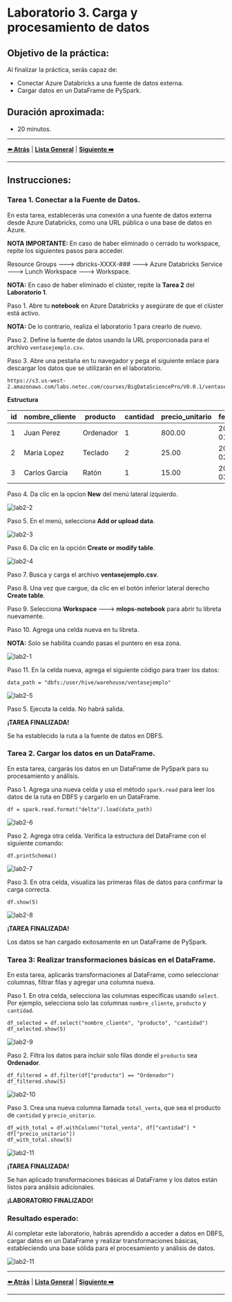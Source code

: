 # Laboratorio 3. Carga y procesamiento de datos

## Objetivo de la práctica:

Al finalizar la práctica, serás capaz de:

- Conectar Azure Databricks a una fuente de datos externa.
- Cargar datos en un DataFrame de PySpark.

## Duración aproximada:
- 20 minutos.

---

**[⬅️ Atrás](../Capítulo1/lab1.md)** | **[Lista General](../README.md)** | **[Siguiente ➡️](../Capítulo3/lab3.md)**

---

## Instrucciones:

### Tarea 1. Conectar a la Fuente de Datos.

En esta tarea, establecerás una conexión a una fuente de datos externa desde Azure Databricks, como una URL pública o una base de datos en Azure.

**NOTA IMPORTANTE:** En caso de haber eliminado o cerrado tu workspace, repite los siguientes pasos para acceder.

Resource Groups ---> dbricks-XXXX-### ---> Azure Databricks Service ---> Lunch Workspace ---> Workspace.

**NOTA:** En caso de haber eliminado el clúster, repite la **Tarea 2** del **Laboratorio 1**.

Paso 1. Abre tu **notebook** en Azure Databricks y asegúrate de que el clúster está activo.

**NOTA:** De lo contrario, realiza el laboratorio 1 para crearlo de nuevo.

Paso 2. Define la fuente de datos usando la URL proporcionada para el archivo `ventasejemplo.csv`.

Paso 3. Abre una pestaña en tu navegador y pega el siguiente enlace para descargar los datos que se utilizarán en el laboratorio.

```
https://s3.us-west-2.amazonaws.com/labs.netec.com/courses/BigDataSciencePro/V0.0.1/ventasejemplo.csv
```

**Estructura**

| id | nombre_cliente | producto   | cantidad | precio_unitario | fecha_venta |
|----|----------------|------------|----------|-----------------|-------------|
| 1  | Juan Perez     | Ordenador  | 1        | 800.00         | 2024-01-01  |
| 2  | Maria Lopez    | Teclado    | 2        | 25.00          | 2024-01-02  |
| 3  | Carlos Garcia  | Ratón      | 1        | 15.00          | 2024-01-03  |

Paso 4. Da clic en la opcion **New** del menú lateral izquierdo.

![lab2-2](../images/imgl2/img2.png)

Paso 5. En el menú, selecciona **Add or upload data**.

![lab2-3](../images/imgl2/img3.png)

Paso 6. Da clic en la opción **Create or modify table**.

![lab2-4](../images/imgl2/img4.png)

Paso 7. Busca y carga el archivo **ventasejemplo.csv**.

Paso 8. Una vez que cargue, da clic en el botón inferior lateral derecho **Create table**.

Paso 9. Selecciona **Workspace** ---> **mlops-notebook** para abrir tu libreta nuevamente.

Paso 10. Agrega una celda nueva en tu libreta.

**NOTA:** Solo se habilita cuando pasas el puntero en esa zona.

![lab2-1](../images/imgl2/img1.png)

Paso 11. En la celda nueva, agrega el siguiente código para traer los datos:

```
data_path = "dbfs:/user/hive/warehouse/ventasejemplo"
```

![lab2-5](../images/imgl2/img5.png)

Paso 5. Ejecuta la celda. No habrá salida.

**¡TAREA FINALIZADA!**

Se ha establecido la ruta a la fuente de datos en DBFS.

### Tarea 2. Cargar los datos en un DataFrame.

En esta tarea, cargarás los datos en un DataFrame de PySpark para su procesamiento y análisis.

Paso 1. Agrega una nueva celda y usa el método `spark.read` para leer los datos de la ruta en DBFS y cargarlo en un DataFrame.

```
df = spark.read.format("delta").load(data_path)
```

![lab2-6](../images/imgl2/img6.png)

Paso 2. Agrega otra celda. Verifica la estructura del DataFrame con el siguiente comando:

```
df.printSchema()
```

![lab2-7](../images/imgl2/img7.png)

Paso 3. En otra celda, visualiza las primeras filas de datos para confirmar la carga correcta.

```
df.show(5)
```

![lab2-8](../images/imgl2/img8.png)

**¡TAREA FINALIZADA!**

Los datos se han cargado exitosamente en un DataFrame de PySpark.

### Tarea 3: Realizar transformaciones básicas en el DataFrame.

En esta tarea, aplicarás transformaciones al DataFrame, como seleccionar columnas, filtrar filas y agregar una columna nueva.

Paso 1. En otra celda, selecciona las columnas específicas usando `select`. Por ejemplo, selecciona solo las columnas `nombre_cliente`, `producto` y `cantidad`.

```
df_selected = df.select("nombre_cliente", "producto", "cantidad")
df_selected.show(5)
```

![lab2-9](../images/imgl2/img9.png)

Paso 2. Filtra los datos para incluir solo filas donde el `producto` sea **Ordenador**.

```
df_filtered = df.filter(df["producto"] == "Ordenador")
df_filtered.show(5)
```

![lab2-10](../images/imgl2/img10.png)

Paso 3. Crea una nueva columna llamada `total_venta`, que sea el producto de `cantidad` y `precio_unitario`.

```
df_with_total = df.withColumn("total_venta", df["cantidad"] * df["precio_unitario"])
df_with_total.show(5)
```

![lab2-11](../images/imgl2/img11.png)

**¡TAREA FINALIZADA!**

Se han aplicado transformaciones básicas al DataFrame y los datos están listos para análisis adicionales.

**¡LABORATORIO FINALIZADO!**

### Resultado esperado:

Al completar este laboratorio, habrás aprendido a acceder a datos en DBFS, cargar datos en un DataFrame y realizar transformaciones básicas, estableciendo una base sólida para el procesamiento y análisis de datos.

![lab2-11](../images/imgl2/img11.png)

---

**[⬅️ Atrás](../Capítulo1/lab1.md)** | **[Lista General](../README.md)** | **[Siguiente ➡️](../Capítulo3/lab3.md)**

---
